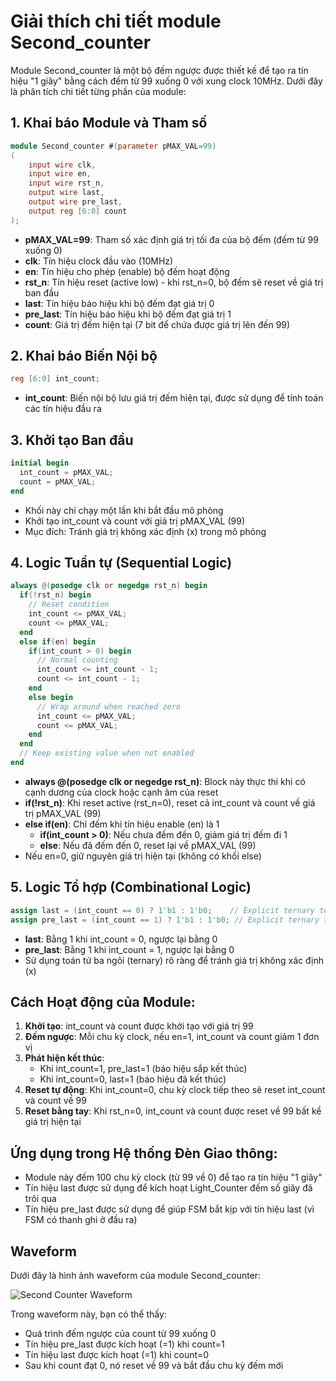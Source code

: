 # Giải thích chi tiết module Second_counter

Module Second_counter là một bộ đếm ngược được thiết kế để tạo ra tín hiệu "1 giây" bằng cách đếm từ 99 xuống 0 với xung clock 10MHz. Dưới đây là phân tích chi tiết từng phần của module:

## 1. Khai báo Module và Tham số

```verilog
module Second_counter #(parameter pMAX_VAL=99)
(
    input wire clk,  
    input wire en,
    input wire rst_n,
    output wire last,
    output wire pre_last,
    output reg [6:0] count
);
```

- **pMAX_VAL=99**: Tham số xác định giá trị tối đa của bộ đếm (đếm từ 99 xuống 0)
- **clk**: Tín hiệu clock đầu vào (10MHz)
- **en**: Tín hiệu cho phép (enable) bộ đếm hoạt động
- **rst_n**: Tín hiệu reset (active low) - khi rst_n=0, bộ đếm sẽ reset về giá trị ban đầu
- **last**: Tín hiệu báo hiệu khi bộ đếm đạt giá trị 0
- **pre_last**: Tín hiệu báo hiệu khi bộ đếm đạt giá trị 1
- **count**: Giá trị đếm hiện tại (7 bit để chứa được giá trị lên đến 99)

## 2. Khai báo Biến Nội bộ

```verilog
reg [6:0] int_count;
```

- **int_count**: Biến nội bộ lưu giá trị đếm hiện tại, được sử dụng để tính toán các tín hiệu đầu ra

## 3. Khởi tạo Ban đầu

```verilog
initial begin
  int_count = pMAX_VAL;
  count = pMAX_VAL;
end
```

- Khối này chỉ chạy một lần khi bắt đầu mô phỏng
- Khởi tạo int_count và count với giá trị pMAX_VAL (99)
- Mục đích: Tránh giá trị không xác định (x) trong mô phỏng

## 4. Logic Tuần tự (Sequential Logic)

```verilog
always @(posedge clk or negedge rst_n) begin
  if(!rst_n) begin
    // Reset condition
    int_count <= pMAX_VAL;
    count <= pMAX_VAL;
  end
  else if(en) begin
    if(int_count > 0) begin
      // Normal counting
      int_count <= int_count - 1;
      count <= int_count - 1;
    end
    else begin
      // Wrap around when reached zero
      int_count <= pMAX_VAL;
      count <= pMAX_VAL;
    end
  end
  // Keep existing value when not enabled
end
```

- **always @(posedge clk or negedge rst_n)**: Block này thực thi khi có cạnh dương của clock hoặc cạnh âm của reset
- **if(!rst_n)**: Khi reset active (rst_n=0), reset cả int_count và count về giá trị pMAX_VAL (99)
- **else if(en)**: Chỉ đếm khi tín hiệu enable (en) là 1
  - **if(int_count > 0)**: Nếu chưa đếm đến 0, giảm giá trị đếm đi 1
  - **else**: Nếu đã đếm đến 0, reset lại về pMAX_VAL (99)
- Nếu en=0, giữ nguyên giá trị hiện tại (không có khối else)

## 5. Logic Tổ hợp (Combinational Logic)

```verilog
assign last = (int_count == 0) ? 1'b1 : 1'b0;    // Explicit ternary to avoid X
assign pre_last = (int_count == 1) ? 1'b1 : 1'b0; // Explicit ternary to avoid X
```

- **last**: Bằng 1 khi int_count = 0, ngược lại bằng 0
- **pre_last**: Bằng 1 khi int_count = 1, ngược lại bằng 0
- Sử dụng toán tử ba ngôi (ternary) rõ ràng để tránh giá trị không xác định (x)

## Cách Hoạt động của Module:

1. **Khởi tạo**: int_count và count được khởi tạo với giá trị 99
2. **Đếm ngược**: Mỗi chu kỳ clock, nếu en=1, int_count và count giảm 1 đơn vị
3. **Phát hiện kết thúc**: 
   - Khi int_count=1, pre_last=1 (báo hiệu sắp kết thúc)
   - Khi int_count=0, last=1 (báo hiệu đã kết thúc)
4. **Reset tự động**: Khi int_count=0, chu kỳ clock tiếp theo sẽ reset int_count và count về 99
5. **Reset bằng tay**: Khi rst_n=0, int_count và count được reset về 99 bất kể giá trị hiện tại

## Ứng dụng trong Hệ thống Đèn Giao thông:

- Module này đếm 100 chu kỳ clock (từ 99 về 0) để tạo ra tín hiệu "1 giây"
- Tín hiệu last được sử dụng để kích hoạt Light_Counter đếm số giây đã trôi qua
- Tín hiệu pre_last được sử dụng để giúp FSM bắt kịp với tín hiệu last (vì FSM có thanh ghi ở đầu ra)

## Waveform

Dưới đây là hình ảnh waveform của module Second_counter:

![Second Counter Waveform](../../example/Traffic-light-SystemVerilog/Image/Second_counter_waveform.png)

Trong waveform này, bạn có thể thấy:
- Quá trình đếm ngược của count từ 99 xuống 0
- Tín hiệu pre_last được kích hoạt (=1) khi count=1
- Tín hiệu last được kích hoạt (=1) khi count=0
- Sau khi count đạt 0, nó reset về 99 và bắt đầu chu kỳ đếm mới
